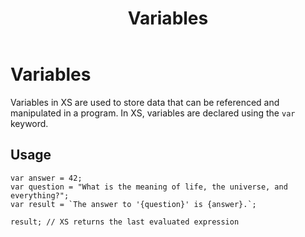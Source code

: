 ﻿---
layout: default
title: Variables
parent: Language
nav_order: 20
---

# Variables

Variables in XS are used to store data that can be referenced and manipulated in a program. 
In XS, variables are declared using the `var` keyword.

## Usage

```
var answer = 42;
var question = "What is the meaning of life, the universe, and everything?";
var result = `The answer to '{question}' is {answer}.`;

result; // XS returns the last evaluated expression
```
